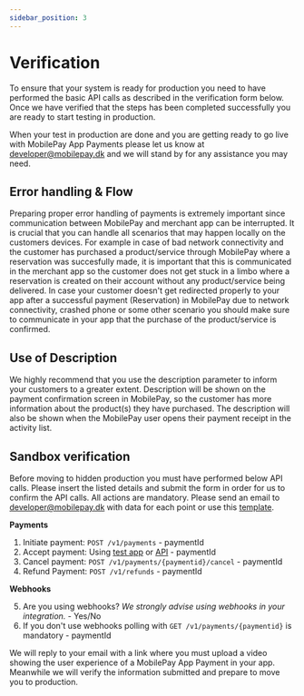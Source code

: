 ```yaml
---
sidebar_position: 3
---
```


# Verification

To ensure that your system is ready for production you need to have performed the basic API calls as described in the verification form below. Once we have verified that the steps has been completed successfully you are ready to start testing in production.

When your test in production are done and you are getting ready to go live with MobilePay App Payments please let us know at developer@mobilepay.dk and we will stand by for any assistance you may need.

## Error handling & Flow

Preparing proper error handling of payments is extremely important since communication between MobilePay and merchant app can be interrupted. It is crucial that you can handle all scenarios that may happen locally on the customers devices. For example in case of bad network connectivity and the customer has purchased a product/service through MobilePay where a reservation was succesfully made, it is important that this is communicated in the merchant app so the customer does not get stuck in a limbo where a reservation is created on their account without any product/service being delivered. In case your customer doesn't get redirected properly to your app after a successful payment (Reservation) in MobilePay due to network connectivity, crashed phone or some other scenario you should make sure to communicate in your app that the purchase of the product/service is confirmed.

## Use of Description

We highly recommend that you use the description parameter to inform your customers to a greater extent. Description will be shown on the payment confirmation screen in MobilePay, so the customer has more information about the product(s) they have purchased. The description will also be shown when the MobilePay user opens their payment receipt in the activity list.

## Sandbox verification

Before moving to hidden production you must have performed below API calls. Please insert the listed details and submit the form in order for us to confirm the API calls. All actions are mandatory.  Please send an email to developer@mobilepay.dk with data for each point or use this [template](mailto:developer@mobilepay.dk?subject=Sandbox%20verification%20-%20Online&body=Hi%20MobilePay%2C%0D%0A%0D%0APayments%0D%0A1.%20Initiate%20payment%3A%20POST%20%2Fv1%2Fpayments%20-%20paymentId%0D%0A2.%20Accept%20payment%3A%20Using%20test%20app%20or%20API%20-%20paymentId%0D%0A2.%20Cancel%20payment%3A%20POST%20%2Fv1%2Fpayments%2F%7Bpaymentid%7D%2Fcancel%20-%20paymentId%0D%0A3.%20Refund%20Payment%3A%20POST%20%2Fv1%2Frefunds%20-%20paymentId%0D%0A%0D%0AWebhooks%0D%0A5.%20Are%20you%20using%20webhooks%3F%20*We%20strongly%20advise%20using%20webhooks%20in%20your%20integration.*%20-%20Yes%2FNo%0D%0A6.%20If%20you%20don't%20use%20webhooks%20polling%20with%20%60GET%20%2Fv1%2Fpayments%2F%7Bpaymentid%7D%60%20is%20mandatory%20-%20paymentId%0D%0A).

**Payments**

1. Initiate payment: `POST /v1/payments` - paymentId
2. Accept payment: Using [test app](/docs/app-payments/development-guide/test#test-app) or [API](/docs/app-payments/development-guide/test#integration-tests) - paymentId
2. Cancel payment: `POST /v1/payments/{paymentid}/cancel` - paymentId
3. Refund Payment: `POST /v1/refunds` - paymentId

**Webhooks**

5. Are you using webhooks? *We strongly advise using webhooks in your integration.* - Yes/No
6. If you don't use webhooks polling with `GET /v1/payments/{paymentid}` is mandatory - paymentId

We will reply to your email with a link where you must upload a video showing the user experience of a MobilePay App Payment in your app. Meanwhile we will verify the information submitted and prepare to move you to production.
